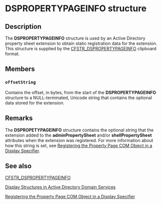 # DSPROPERTYPAGEINFO structure

## Description

The **DSPROPERTYPAGEINFO** structure is used by an Active Directory property sheet extension to obtain static registration data for the extension. This structure is supplied by the [CFSTR_DSPROPERTYPAGEINFO](https://learn.microsoft.com/windows/desktop/AD/cfstr-dspropertypageinfo) clipboard format.

## Members

### `offsetString`

Contains the offset, in bytes, from the start of the **DSPROPERTYPAGEINFO** structure to a NULL-terminated, Unicode string that contains the optional data stored for the extension.

## Remarks

The **DSPROPETYPAGEINFO** structure contains the optional string that the extension added to the **adminPropertySheet** and/or **shellPropertySheet** attributes when the extension was registered. For more information about how this string is set, see [Registering the Property Page COM Object in a Display Specifier](https://learn.microsoft.com/windows/desktop/AD/registering-the-property-page-com-object-in-a-display-specifier).

## See also

[CFSTR_DSPROPERTYPAGEINFO](https://learn.microsoft.com/windows/desktop/AD/cfstr-dspropertypageinfo)

[Display Structures in Active Directory Domain Services](https://learn.microsoft.com/windows/desktop/AD/display-structures-in-active-directory-domain-services)

[Registering the Property Page COM Object in a Display Specifier](https://learn.microsoft.com/windows/desktop/AD/registering-the-property-page-com-object-in-a-display-specifier)